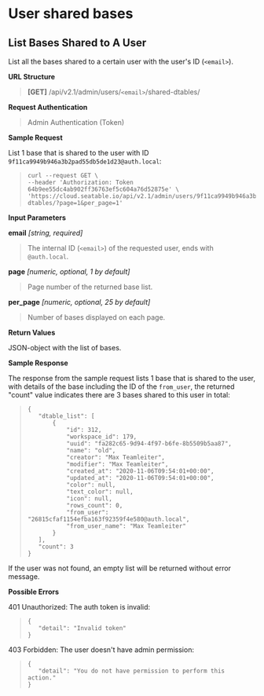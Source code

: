 # User shared bases

## List Bases Shared to A User

List all the bases shared to a certain user with the user's ID (`<email>`).

**URL Structure**

> **\[GET]** /api/v2.1/admin/users/`<email>`/shared-dtables/


**Request Authentication**

> Admin Authentication (Token)


**Sample Request**

List 1 base that is shared to the user with ID `9f11ca9949b946a3b2pad55db5de1d23@auth.local`:

>```
>curl --request GET \
>--header 'Authorization: Token 64b9ee55dc4ab902ff36763ef5c604a76d52875e' \
>'https://cloud.seatable.io/api/v2.1/admin/users/9f11ca9949b946a3b2pad55db5de1d23@auth.local/shared-dtables/?page=1&per_page=1' 
>```

**Input Parameters**

**email** _\[string, required]_
> The internal ID (`<email>`) of the requested user, ends with `@auth.local`.

**page** _\[numeric, optional, 1 by default]_ 
> Page number of the returned base list.

**per_page** _\[numeric, optional, 25 by default]_
> Number of bases displayed on each page.


**Return Values**

JSON-object with the list of bases.


**Sample Response**

The response from the sample request lists 1 base that is shared to the user, with details of the base including the ID of the `from_user`, the returned "count" value indicates there are 3 bases shared to this user in total:
>```
>{
>    "dtable_list": [
>        {
>            "id": 312,
>            "workspace_id": 179,
>            "uuid": "fa282c65-9d94-4f97-b6fe-8b5509b5aa87",
>            "name": "old",
>            "creator": "Max Teamleiter",
>            "modifier": "Max Teamleiter",
>            "created_at": "2020-11-06T09:54:01+00:00",
>            "updated_at": "2020-11-06T09:54:01+00:00",
>            "color": null,
>            "text_color": null,
>            "icon": null,
>            "rows_count": 0,
>            "from_user": "26815cfaf1154efba163f92359f4e580@auth.local",
>            "from_user_name": "Max Teamleiter"
>        }
>    ],
>    "count": 3
>}
>```
If the user was not found, an empty list will be returned without error message.

**Possible Errors**

401 Unauthorized: The auth token is invalid:
>```
>{
>    "detail": "Invalid token"
>}
>```

403 Forbidden: The user doesn't have admin permission:
>```
>{
>    "detail": "You do not have permission to perform this action."
>}
>```
